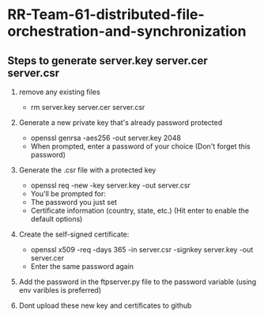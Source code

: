 # RR-Team-61-distributed-file-orchestration-and-synchronization


## Steps to generate server.key server.cer server.csr 

1. remove any existing files 
    - rm server.key server.cer server.csr

2. Generate a new private key that's already password protected
    - openssl genrsa -aes256 -out server.key 2048
    - When prompted, enter a password of your choice (Don't forget this password)

3. Generate the .csr file with a protected key
    - openssl req -new -key server.key -out server.csr
    - You'll be prompted for:
    - The password you just set
    - Certificate information (country, state, etc.) (Hit enter to enable the default options)

4. Create the self-signed certificate:
    - openssl x509 -req -days 365 -in server.csr -signkey server.key -out server.cer
    - Enter the same password again

5. Add the password in the ftpserver.py file to the password variable (using env varibles is preferred)

6. Dont upload these new key and certificates to github
